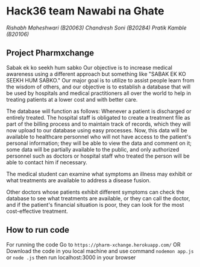 # Hack36 team Nawabi na Ghate

*Rishabh Maheshwari (B20063)*
*Chandresh Soni   (B20284)*
*Pratik Kamble   (B20106)*

## Project Pharmxchange
Sabak ek ko seekh hum sabko
Our objective is to increase medical awareness using a different approach but something like "SABAK EK KO SEEKH HUM SABKO." Our major goal is to utilize to assist people learn from the wisdom of others, and our objective is to establish a database that will be used by hospitals and medical practitioners all over the world to help in treating patients at a lower cost and with better care.

The database will function as follows:
Whenever a patient is discharged or entirely treated. The hospital staff is obligated to create a treatment file as part of the billing process and to maintain track of records, which they will now upload to our database using easy processes. Now, this data will be available to healthcare personnel who will not have access to the patient's personal information; they will be able to view the data and comment on it; some data will be partially available to the public, and only authorized personnel such as doctors or hospital staff who treated the person will be able to contact him if necessary.

The medical student can examine what symptoms an illness may exhibit or what treatments are available to address a disease fusion.

Other doctors whose patients exhibit different symptoms can check the database to see what treatments are available, or they can call the doctor, and if the patient's financial situation is poor, they can look for the most cost-effective treatment.

## How to run code 
For running the code 
Go to `https://pharm-xchange.herokuapp.com/`
OR
Download the code in you local machine and use command
```nodemon app.js```
or
```node .js```
then run localhost:3000 in your browser
